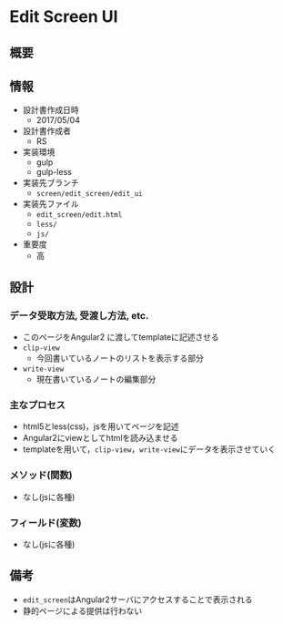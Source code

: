 # Edit Screen UI

## 概要

## 情報
  * 設計書作成日時
    - 2017/05/04
  * 設計書作成者
    - RS
  * 実装環境
    - gulp
    - gulp-less
  * 実装先ブランチ
    - `screen/edit_screen/edit_ui`
  * 実装先ファイル
    - `edit_screen/edit.html`
    - `less/`
    - `js/`
  * 重要度
    - 高

## 設計

### データ受取方法, 受渡し方法, etc.
* このページをAngular2 に渡してtemplateに記述させる
* `clip-view`
  - 今回書いているノートのリストを表示する部分
* `write-view`
  - 現在書いているノートの編集部分

### 主なプロセス
* html5とless(css)，jsを用いてページを記述
* Angular2にviewとしてhtmlを読み込ませる
* templateを用いて，`clip-view`，`write-view`にデータを表示させていく

### メソッド(関数)
* なし(jsに各種)

### フィールド(変数)
* なし(jsに各種)

## 備考
* `edit_screen`はAngular2サーバにアクセスすることで表示される
* 静的ページによる提供は行わない

